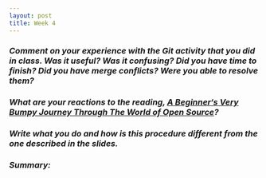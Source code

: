 ```yaml
---
layout: post
title: Week 4
---
```

### **_Comment on your experience with the Git activity that you did in class. Was it useful? Was it confusing? Did you have time to finish? Did you have merge conflicts? Were you able to resolve them?_**

### **_What are your reactions to the reading, [A Beginner‘s Very Bumpy Journey Through The World of Open Source][link]?_**

### **_Write what you do and how is this procedure different from the one described in the slides._**

### **_Summary:_**

[link]: https://www.freecodecamp.org/news/a-beginners-very-bumpy-journey-through-the-world-of-open-source-4d108d540b39/
